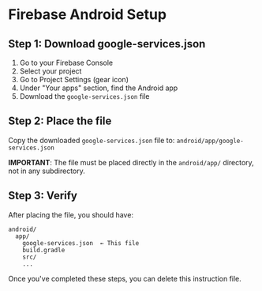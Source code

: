 # Firebase Android Setup

## Step 1: Download google-services.json
1. Go to your Firebase Console
2. Select your project
3. Go to Project Settings (gear icon)
4. Under "Your apps" section, find the Android app
5. Download the `google-services.json` file

## Step 2: Place the file
Copy the downloaded `google-services.json` file to:
`android/app/google-services.json`

**IMPORTANT**: The file must be placed directly in the `android/app/` directory, not in any subdirectory.

## Step 3: Verify
After placing the file, you should have:
```
android/
  app/
    google-services.json  ← This file
    build.gradle
    src/
    ...
```

Once you've completed these steps, you can delete this instruction file.
